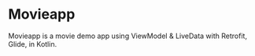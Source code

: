 # Movieapp
Movieapp is a movie demo app using ViewModel & LiveData with Retrofit, Glide, in Kotlin.
